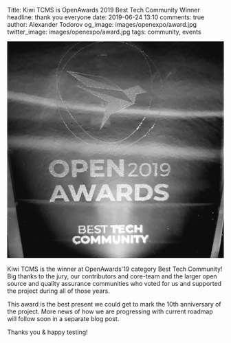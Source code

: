 Title: Kiwi TCMS is OpenAwards 2019 Best Tech Community Winner
headline: thank you everyone
date: 2019-06-24 13:10
comments: true
author: Alexander Todorov
og_image: images/openexpo/award.jpg
twitter_image: images/openexpo/award.jpg
tags: community, events

<img src="/images/openexpo/award.jpg"
     alt="Image of the award"
     style="float: none">

Kiwi TCMS is the winner at OpenAwards'19 category Best Tech Community!
Big thanks to the jury, our contributors and core-team and the larger
open source and quality assurance communities who voted for us and supported
the project during all of those years.

This award is the best present we could get to mark the 10th anniversary
of the project. More news of how we are progressing with current roadmap will
follow soon in a separate blog post.

Thanks you &amp; happy testing!
